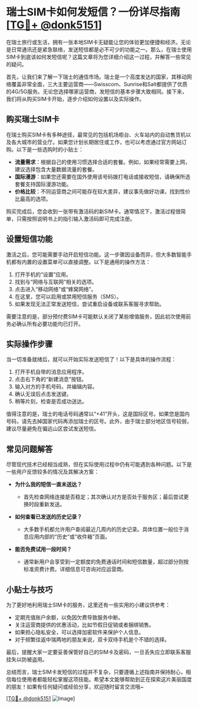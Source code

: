 # 瑞士SIM卡如何发短信？一份详尽指南[[TG💪+ @donk5151](https://t.me/s/donk5151)]

在瑞士旅行或生活，拥有一张本地SIM卡无疑能让您的体验更加便捷和经济。无论是日常通讯还是紧急联络，发送短信都是必不可少的功能之一。那么，在瑞士使用SIM卡到底该如何发短信呢？这篇文章将为您详细介绍这一过程，并解答一些常见的疑问。

首先，让我们来了解一下瑞士的通信市场。瑞士是一个高度发达的国家，其移动网络覆盖非常全面，三大主要运营商——Swisscom、Sunrise和Salt都提供了优质的4G/5G服务。无论您选择哪家运营商，发短信的基本步骤大致相同。接下来，我们将从购买SIM卡开始，逐步介绍如何设置以及实际操作。

## 购买瑞士SIM卡

在瑞士购买SIM卡有多种途径，最常见的包括机场柜台、火车站内的自动售货机以及各大城市的营业厅。如果您计划长期居住或工作，也可以考虑通过官方网站订购。以下是一些选购时的小贴士：

- **流量需求**：根据自己的使用习惯选择合适的套餐。例如，如果经常需要上网，建议选择包含大量数据流量的套餐。
- **国际漫游**：如果您还需要在国外使用该号码拨打电话或接收短信，请确保所选套餐支持国际漫游功能。
- **价格比较**：不同运营商之间可能存在较大差异，建议事先做好功课，找到性价比最高的选项。

购买完成后，您会收到一张带有激活码的新SIM卡。通常情况下，激活过程很简单，只需按照说明书上的指引输入激活码即可完成注册。

## 设置短信功能

激活之后，您可能需要手动开启短信功能。这一步骤因设备而异，但大多数智能手机都有内置的设置菜单可以直接调整。以下是通用的操作方法：

1. 打开手机的“设置”应用。
2. 找到与“网络与互联网”相关的选项。
3. 点击进入“移动网络”或“蜂窝网络”。
4. 在这里，您可以启用或禁用短信服务（SMS）。
5. 如果发现无法正常发送短信，尝试重启设备或联系客服寻求帮助。

需要注意的是，部分预付费SIM卡可能默认关闭了某些增值服务，因此初次使用前务必确认所有必要功能均已打开。

## 实际操作步骤

当一切准备就绪后，就可以开始实际发送短信了！以下是具体的操作流程：

1. 打开手机自带的消息应用程序。
2. 点击右下角的“新建消息”按钮。
3. 输入对方的手机号码，并编辑内容。
4. 确认无误后点击发送键。
5. 稍等片刻，检查是否成功送达。

值得注意的是，瑞士的电话号码通常以“+41”开头，这是国际区号。如果您是国内号码，请先去掉国家代码再添加瑞士的区号。此外，由于瑞士部分地区信号较弱，建议尽量避免在偏远山区尝试发送短信。

## 常见问题解答

尽管现代技术已经相当成熟，但在实际使用过程中仍有可能遇到各种问题。以下是一些用户反馈较多的情况及其解决方案：

- **为什么我的短信一直未送达？**
  - 首先检查网络连接是否稳定；其次确认对方是否处于服务区；最后尝试更换时段重新发送。
  
- **如何查看已发送的历史记录？**
  - 大多数手机都允许用户查阅最近几周内的历史记录。具体位置一般位于消息应用内部的“历史”或“收件箱”页面。

- **能否免费试用一段时间？**
  - 通常新用户会享受到一定额度的免费通话时间和短信数量，超过部分则按标准资费计费。详细信息可咨询对应运营商。

## 小贴士与技巧

为了更好地利用瑞士SIM卡的服务，这里还有一些实用的小建议供参考：

- 定期充值账户余额，以免因欠费导致服务中断。
- 关注运营商提供的优惠活动，比如节假日促销或者捆绑销售。
- 如果担心隐私安全，可以选择加密软件来保护个人信息。
- 对于频繁往返中瑞两地的朋友来说，双卡双待手机是个不错的选择。

最后，提醒大家一定要妥善保管好自己的SIM卡及密码，一旦丢失应立即联系客服挂失以防被盗用。

总结而言，瑞士SIM卡发短信的过程并不复杂，只要遵循上述指南并保持耐心，相信每位使用者都能轻松掌握这项技能。希望本文能够帮助到正在探索这片美丽国度的朋友！如果有任何疑问或经验分享，欢迎随时留言交流哦~

[[TG💪+ @donk5151](https://t.me/s/donk5151) ![Image](https://i.postimg.cc/rwNCRYN7/Snipaste-2025-04-30-17-27-05.png)]